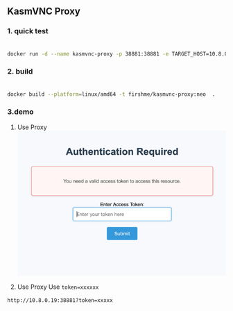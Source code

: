 ## KasmVNC Proxy



### 1. quick test

```bash

docker run -d --name kasmvnc-proxy -p 38881:38881 -e TARGET_HOST=10.8.0.19 -e TARGET_PORT=33335 -e USERNAME=admin -e PASSWORD=adminaisoc  -e PROXY_PORT=38881 -e ACCESS_TOKEN=adminaisoc firshme/kasmvnc-proxy:neo


```


### 2. build

```bash

docker build --platform=linux/amd64 -t firshme/kasmvnc-proxy:neo  .

```

### 3.demo

1. Use Proxy
   ![img.png](img.png)

2. Use Proxy Use `token=xxxxxx`

```bash
http://10.8.0.19:38881?token=xxxxx
```
